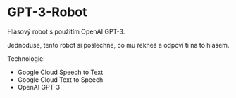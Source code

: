 # GPT-3-Robot
Hlasový robot s použitím OpenAI GPT-3.

Jednoduše, tento robot si poslechne, co mu řekneš a odpoví ti na to hlasem.

Technologie:
- Google Cloud Speech to Text
- Google Cloud Text to Speech
- OpenAI GPT-3
